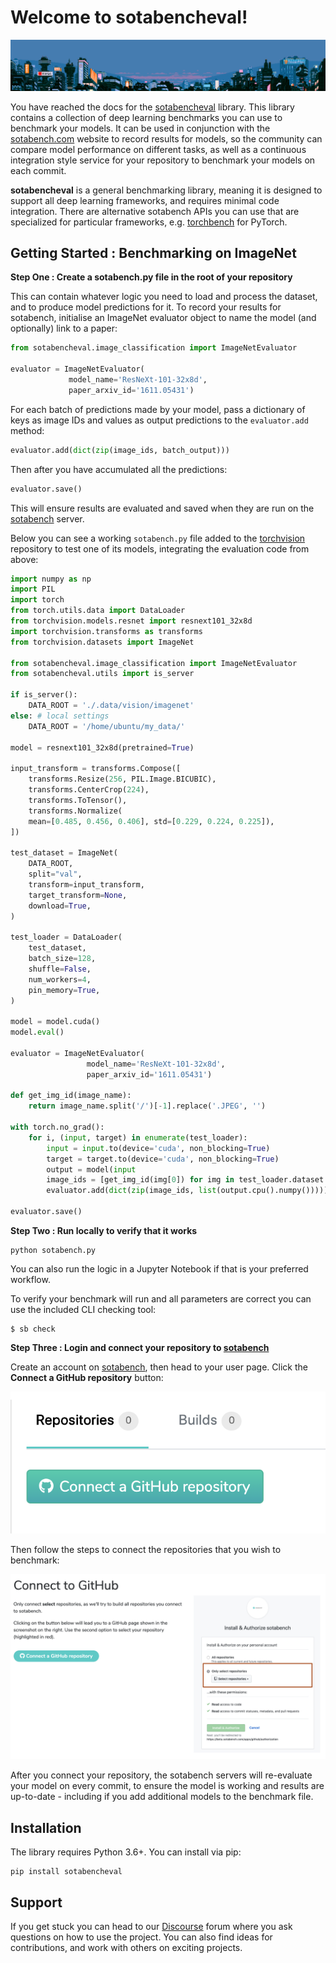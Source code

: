 # Welcome to sotabencheval!

![SotaBench](img/banner.png)

You have reached the docs for the [sotabencheval](https://github.com/paperswithcode/sotabench-eval) library. This library contains a collection of deep learning benchmarks you can use to
benchmark your models. It can be used in conjunction with the 
[sotabench.com](http://www.sotabench.com) website to record results for models, so the community
can compare model performance on different tasks, as well as a continuous integration style
service for your repository to benchmark your models on each commit.

**sotabencheval** is a general benchmarking library, meaning it is designed to support all deep learning frameworks, 
and requires minimal code integration. There are alternative sotabench APIs you can use that are
specialized for particular frameworks, e.g. [torchbench](https://github.com/paperswithcode/torchbench) for PyTorch.


## Getting Started : Benchmarking on ImageNet

**Step One : Create a sotabench.py file in the root of your repository**

This can contain whatever logic you need to load and process the dataset, and to 
produce model predictions for it. To record your results for sotabench, initialise
an ImageNet evaluator object to name the model (and optionally) link to a paper:

``` python
from sotabencheval.image_classification import ImageNetEvaluator

evaluator = ImageNetEvaluator(
             model_name='ResNeXt-101-32x8d',
             paper_arxiv_id='1611.05431')
```

For each batch of predictions made by your model, pass a dictionary of keys as image IDs and values as 
output predictions to the `evaluator.add` method:

``` python
evaluator.add(dict(zip(image_ids, batch_output)))
```
Then after you have accumulated all the predictions:

``` python
evaluator.save()
```

This will ensure results are evaluated and saved when they are run on the [sotabench](http://www.sotabench.com) server.

Below you can see a working `sotabench.py` file added to the [torchvision](https://github.com/pytorch/vision) repository 
to test one of its models, integrating the evaluation code from above:

``` python
import numpy as np
import PIL
import torch
from torch.utils.data import DataLoader
from torchvision.models.resnet import resnext101_32x8d
import torchvision.transforms as transforms
from torchvision.datasets import ImageNet

from sotabencheval.image_classification import ImageNetEvaluator
from sotabencheval.utils import is_server

if is_server():
    DATA_ROOT = './.data/vision/imagenet'
else: # local settings
    DATA_ROOT = '/home/ubuntu/my_data/'

model = resnext101_32x8d(pretrained=True)

input_transform = transforms.Compose([
    transforms.Resize(256, PIL.Image.BICUBIC),
    transforms.CenterCrop(224),
    transforms.ToTensor(),
    transforms.Normalize(
    mean=[0.485, 0.456, 0.406], std=[0.229, 0.224, 0.225]),
])

test_dataset = ImageNet(
    DATA_ROOT,
    split="val",
    transform=input_transform,
    target_transform=None,
    download=True,
)

test_loader = DataLoader(
    test_dataset,
    batch_size=128,
    shuffle=False,
    num_workers=4,
    pin_memory=True,
)

model = model.cuda()
model.eval()

evaluator = ImageNetEvaluator(
                 model_name='ResNeXt-101-32x8d',
                 paper_arxiv_id='1611.05431')

def get_img_id(image_name):
    return image_name.split('/')[-1].replace('.JPEG', '')

with torch.no_grad():
    for i, (input, target) in enumerate(test_loader):
        input = input.to(device='cuda', non_blocking=True)
        target = target.to(device='cuda', non_blocking=True)
        output = model(input
        image_ids = [get_img_id(img[0]) for img in test_loader.dataset.imgs[i*test_loader.batch_size:(i+1)*test_loader.batch_size]]
        evaluator.add(dict(zip(image_ids, list(output.cpu().numpy()))))
    
evaluator.save()
```

**Step Two : Run locally to verify that it works** 

```
python sotabench.py
```

You can also run the logic in a Jupyter Notebook if that is your preferred workflow.

To verify your benchmark will run and all parameters are correct you can use the included CLI checking tool:

```
$ sb check
```

**Step Three : Login and connect your repository to [sotabench](http://www.sotabench.com)**

Create an account on [sotabench](http://www.sotabench.com), then head to your user page. Click the
**Connect a GitHub repository** button:

![SotaBench](img/connect.png)

Then follow the steps to connect the repositories that you wish to benchmark:

![SotaBench](img/connect2.png)


After you connect your repository, the sotabench servers will re-evaluate your model on every commit, 
to ensure the model is working and results are up-to-date - including if you add additional models to the benchmark file.

## Installation

The library requires Python 3.6+. You can install via pip:

```
pip install sotabencheval
```

## Support

If you get stuck you can head to our [Discourse](http://forum.sotabench.com) forum where you ask
questions on how to use the project. You can also find ideas for contributions,
and work with others on exciting projects.